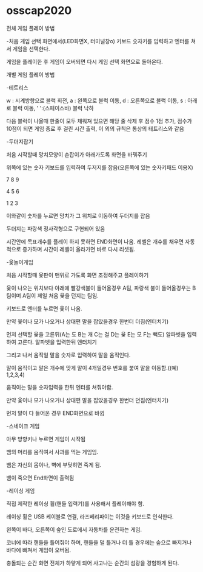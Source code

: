 # osscap2020

전체 게임 플레이 방법

-처음 게임 선택 화면에서(LED화면X, 터미널창o) 키보드 숫자키를 입력하고 엔터를 쳐서 게임을 선택한다.

게임을 플레이한 후 게임이 오버되면 다시 게임 선택 화면으로 돌아온다.



개별 게임 플레이 방법

-테트리스

  w : 시계방향으로 블럭 회전,
  a : 왼쪽으로 블럭 이동,
  d : 오른쪽으로 블럭 이동,
  s : 아래로 블럭 이동,
  ' ':(스페이스바) 블럭 낙하
  
  다음 블럭이 나올때 한줄이 모두 채워져 있으면 해당 줄 삭제 후 점수 1점 추가,
  점수가 10점이 되면 게임 종료 후 걸린 시간 출력,
  이 외의 규칙은 통상의 테트리스와 같음


-두더지잡기

처음 시작할때 망치모양이 손잡이가 아래가도록 화면을 바꿔주기

위쪽에 있는 숫자 키보드를 입력하여 두저지를 잡음(오른쪽에 있는 숫자키패드 이용X)

7 8 9

4 5 6

1 2 3

이와같이 숫자를 누르면 망치가 그 위치로 이동하여 두더지를 잡음

두더지는 파랑색 정사각형으로 구현되어 있음

시간안에 목표개수를 플레이 하지 못하면 END화면이 나옴. 레벨은 개수를 채우면 자동적으로 증가하며 시간이 레벨이 올라가면 바로 다시 리셋됨.

-윷놀이게임

처음 시작할때 윷판이 맨위로 가도록 화면 조정해주고 플레이하기

윷이 나오는 위치보다 아래에 빨강색불이 들어올경우 A팀, 파랑색 불이 들어올경우는 B팀이며 A팀이 제일 처음 윷을 던지는 팀임.

키보드로 엔터를 누르면 윷이 나옴.

만약 윷이나 모가 나오거나 상대편 말을 잡았을경우 한번더 더짐(엔터치기)

먼저 선택할 윷을 고른뒤(A는 도 B는 개 C는 걸 D는 윷 E는 모 F는 빽도) 알파벳을 입력하여 고른다. 알파벳을 입력한뒤 엔터치기

그리고 나서 움직일 말을 숫자로 입력하여 말을 움직인다.

말이 움직이고 말은 개수에 맞게 말이 4개일경우 번호를 붙여 말을 이동함.((예) 1,2,3,4)

움직이는 말을 숫자입력을 한뒤 엔터를 쳐줘야함.

만약 윷이나 모가 나오거나 상대편 말을 잡았을경우 한번더 던짐(엔터치기)

먼저 말이 다 들어온 경우 END화면으로 바뀜



-스네이크 게임

 아무 방향키나 누르면 게임이 시작됨
 
 뱀의 머리를 움직여서 사과를 먹는 게임임. 
 
 뱀은 자신의 몸이나, 벽에 부딪히면 죽게 됨.
 
 뱀이 죽으면 End화면이 출력됨
 
 
 
 -레이싱 게임
 
 직접 제작한 레이싱 휠(핸들 입력기)를 사용해서 플레이해야 함.
 
 레이싱 휠은 USB 케이블로 연결, 라즈베리파이는 이것을 키보드로 인식한다.
 
 왼쪽이 바다, 오른쪽이 숲인 도로에서 자동차를 운전하는 게임.
 
 코너에 따라 핸들을 틀어줘야 하며, 핸들을 덜 틀거나 더 틀 경우에는 숲으로 빠지거나 바다에 빠져서 게임이 오버됨.
 
 충돌되는 순간 화면 전체가 하얗게 되어 사고나는 순간의 섬광을 경험하게 된다.
